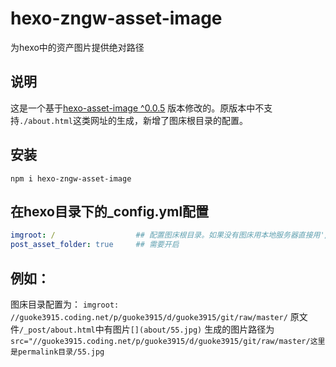 # hexo-zngw-asset-image
为hexo中的资产图片提供绝对路径

## 说明
这是一个基于[hexo-asset-image ^0.0.5](https://github.com/CodeFalling/hexo-asset-image.git) 版本修改的。原版本中不支持`./about.html`这类网址的生成，新增了图床根目录的配置。

## 安装

```
npm i hexo-zngw-asset-image
```

## 在hexo目录下的_config.yml配置

```yml
imgroot: /					## 配置图床根目录。如果没有图床用本地服务器直接用'/'
post_asset_folder: true		## 需要开启
```

## 例如：
图床目录配置为：
`imgroot: //guoke3915.coding.net/p/guoke3915/d/guoke3915/git/raw/master/`
原文件`/_post/about.html`中有图片`[](about/55.jpg)`
生成的图片路径为`src="//guoke3915.coding.net/p/guoke3915/d/guoke3915/git/raw/master/这里是permalink目录/55.jpg`
